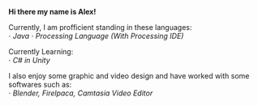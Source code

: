 **Hi there my name is Alex!**

Currently, I am profficient standing in these languages:  
⋅ *Java*
⋅ *Processing Language (With Processing IDE)*  
  
  
Currently Learning:  
⋅ *C# in Unity*

I also enjoy some graphic and video design and have worked with some softwares such as:  
⋅ *Blender, Firelpaca, Camtasia Video Editor*
